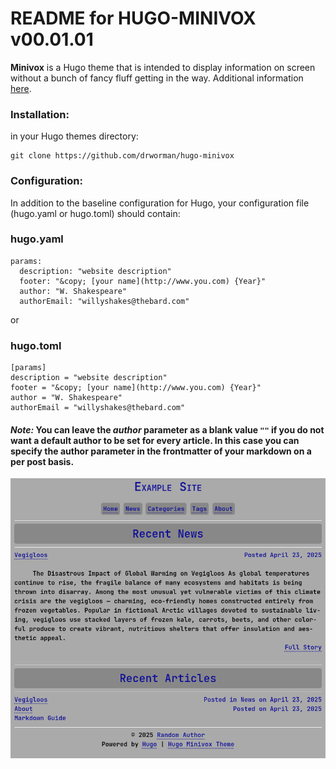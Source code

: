 # README for HUGO-MINIVOX v00.01.01
                                                                                                          
**Minivox** is a Hugo theme that is intended to display information on screen without a bunch of fancy fluff getting in the way. Additional information [here](http://hugo-minivox.worman.com/about).

### Installation:

in your Hugo themes directory:
```
git clone https://github.com/drworman/hugo-minivox
```

### Configuration:

In addition to the baseline configuration for Hugo, your configuration file (hugo.yaml or hugo.toml) should contain:

### hugo.yaml
```
params:
  description: "website description"
  footer: "&copy; [your name](http://www.you.com) {Year}"
  author: "W. Shakespeare"
  authorEmail: "willyshakes@thebard.com"

```
or

### hugo.toml
```
[params]
description = "website description"
footer = "&copy; [your name](http://www.you.com) {Year}"
author = "W. Shakespeare"
authorEmail = "willyshakes@thebard.com"
```
#### *Note:* You can leave the *author* parameter as a blank value `""` if you do not want a default author to be set for every article. In this case you can specify the author parameter in the frontmatter of your markdown on a per post basis.

[![Screenshot](https://github.com/drworman/hugo-minivox/raw/main/static/images/screenshot.png)](http://hugo-minivox.worman.com)
